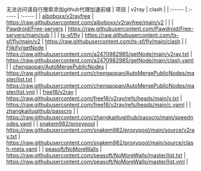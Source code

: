 无法访问请自行搜索添加github代理加速前缀
| 项目 | v2ray | clash |
| :----- | :----- | :----- |
| [aiboboxx/v2rayfree](https://github.com/aiboboxx/v2rayfree) | https://raw.githubusercontent.com/aiboboxx/v2rayfree/main/v2 |  |
| [Pawdroid/Free-servers](https://github.com/Pawdroid/Free-servers) | https://raw.githubusercontent.com/Pawdroid/Free-servers/main/sub |  |
| [ts-sf/fly](https://github.com/ts-sf/fly) | https://raw.githubusercontent.com/ts-sf/fly/main/v2 | https://raw.githubusercontent.com/ts-sf/fly/main/clash |
| [Flikify/getNode](https://github.com/Flikify/getNode) | https://raw.githubusercontent.com/a2470982985/getNode/main/v2ray.txt | https://raw.githubusercontent.com/a2470982985/getNode/main/clash.yaml | 
| [chengaopan/AutoMergePublicNodes](https://github.com/chengaopan/AutoMergePublicNodes) | https://raw.githubusercontent.com/chengaopan/AutoMergePublicNodes/master/list.txt | https://raw.githubusercontent.com/chengaopan/AutoMergePublicNodes/master/list.yml | 
| [free18/v2ray](https://github.com/free18/v2ray) | https://raw.githubusercontent.com/free18/v2ray/refs/heads/main/v.txt | https://raw.githubusercontent.com/free18/v2ray/refs/heads/main/c.yaml |
| [zhangkaiitugithub/passcro](https://github.com/zhangkaiitugithub/passcro) |  | https://raw.githubusercontent.com/zhangkaiitugithub/passcro/main/speednodes.yaml |
| [snakem982/proxypool](https://github.com/snakem982/proxypool) | https://raw.githubusercontent.com/snakem982/proxypool/main/source/v2ray.txt | https://raw.githubusercontent.com/snakem982/proxypool/main/source/clash-meta.yaml |
| [peasoft/NoMoreWalls](https://github.com/peasoft/NoMoreWalls) | https://raw.githubusercontent.com/peasoft/NoMoreWalls/master/list.txt | https://raw.githubusercontent.com/peasoft/NoMoreWalls/master/list.yml |
